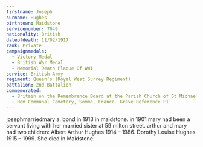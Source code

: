 ```yaml
---
firstname: Joseph
surname: Hughes
birthtown: Maidstone
servicenumber: 7049
nationality: British
dateofdeath: 11/02/1917
rank: Private
campaignmedals:
  - Victory Medal
  - British War Medal
  - Memorial Death Plaque Of WWI
service: British Army
regiment: Queen's (Royal West Surrey Regiment)
battalion: 2nd Battalion 
commemorated:
  - Britain on the Remembrance Board at the Parish Church of St Michael & All Angels, Maidstone
  - Hem Communal Cemetery, Somme, France. Grave Reference F1
---
```

josephmarriedmary a. bond in 1913 in maidstone. in 1901 mary had been a servant living with her married sister at 59 milton street. arthur and mary had two children: Albert Arthur Hughes 1914 – 1986.  Dorothy Louise Hughes 1915 – 1999. She died in Maidstone.


